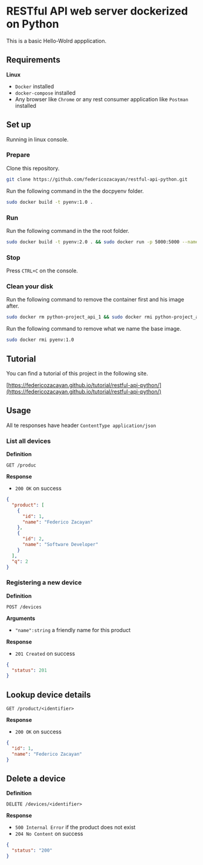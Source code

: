 # RESTful API web server dockerized on Python

This is a basic Hello-Wolrd appplication.

## Requirements

**Linux**

- `Docker` installed
- `docker-compose` installed
- Any browser like `Chrome` or any rest consumer application like `Postman` installed

## Set up

Running in linux console.

### Prepare

Clone this repository.

```bash
git clone https://github.com/federicozacayan/restful-api-python.git
```
Run the following command in the the docpyenv folder.

```bash
sudo docker build -t pyenv:1.0 .
```

### Run

Run the following command in the  the root folder.

```bash
sudo docker build -t pyenv:2.0 . && sudo docker run -p 5000:5000 --name deploywith pyenv:2.0
```

### Stop

Press `CTRL+C` on the console.

### Clean your disk

Run the following command to remove the container first and his image after.

```bash
sudo docker rm python-project_api_1 && sudo docker rmi python-project_api
```

Run the following command to remove what we name the base image.

```bash
sudo docker rmi pyenv:1.0
```

## Tutorial

You can find a tutorial of this project in the following site.

[https://federicozacayan.github.io/tutorial/restful-api-python/](https://federicozacayan.github.io/tutorial/restful-api-python/)

## Usage

All te responses have header `ContentType application/json`

### List all devices

**Definition**

`GET /produc`

**Response**

- `200 OK` on success

```json
{
  "product": [
    {
      "id": 1,
      "name": "Federico Zacayan"
    },
    {
      "id": 2,
      "name": "Software Developer"
    }
  ],
  "q": 2
}
```

### Registering a new device

**Definition**

`POST /devices`

**Arguments**

- `"name":string` a friendly name for this product

**Response**

- `201 Created` on success

```json
{
  "status": 201
}
```

## Lookup device details

`GET /product/<identifier>`

**Response**

- `200 OK` on success

```json
{
  "id": 1,
  "name": "Federico Zacayan"
}
```

## Delete a device

**Definition**

`DELETE /devices/<identifier>`

**Response**

- `500 Internal Error` if the product does not exist
- `204 No Content` on success
```json
{
  "status": "200"
}
